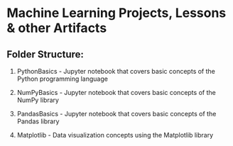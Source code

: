 # Machine Learning Projects, Lessons & other Artifacts

## Folder Structure:

1. PythonBasics - Jupyter notebook that covers basic concepts of the Python programming language

2. NumPyBasics - Jupyter notebook that covers basic concepts of the NumPy library

3. PandasBasics - Jupyter notebook that covers basic concepts of the Pandas library

4. Matplotlib - Data visualization concepts using the Matplotlib library
